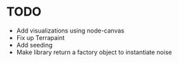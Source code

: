 # TODO

* Add visualizations using node-canvas
* Fix up Terrapaint
* Add seeding
* Make library return a factory object to instantiate noise
